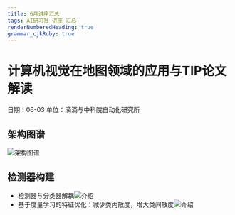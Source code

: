 ```yaml
---
title: 6月讲座汇总
tags: AI研习社 讲座 汇总
renderNumberedHeading: true
grammar_cjkRuby: true
---
```


# 计算机视觉在地图领域的应用与TIP论文解读 
日期：06-03
单位：滴滴与中科院自动化研究所
## 架构图谱
![架构图谱](https://gitee.com/knowmefly/little_book_maker/raw/master/小书匠/1598921968841.png)
## 检测器构建

- 检测器与分类器解耦![介绍](https://markdown.xiaoshujiang.com/img/spinner.gif "[[[1598922443189]]]" )
- 基于度量学习的特征优化：减少类内散度，增大类间散度![介绍](https://markdown.xiaoshujiang.com/img/spinner.gif "[[[1598922453370]]]" )